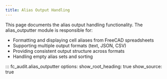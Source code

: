 ```yaml
---
title: Alias Output Handling
---
```


This page documents the alias output handling functionality. The alias_outputter module is responsible for:

- Formatting and displaying cell aliases from FreeCAD spreadsheets
- Supporting multiple output formats (text, JSON, CSV)
- Providing consistent output structure across formats
- Handling empty alias sets and sorting

::: fc_audit.alias_outputter
    options:
      show_root_heading: true
      show_source: true
